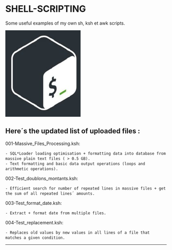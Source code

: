 # SHELL-SCRIPTING
Some useful examples of my own sh, ksh et awk scripts.


![BASH](https://raw.githubusercontent.com/dazaca/SHELL-SCRIPTING/master/bash-logo.bmp) 



Here´s the updated list of uploaded files :
-----------------------------------------------------

001-Massive_Files_Processing.ksh:

    - SQL*Loader loading optimisation + formatting data into database from massive plain text files ( > 0.5 GB).
    - Text formatting and basic data output operations (loops and arithmetic operations).

002-Test_doublons_montants.ksh:

    - Efficient search for number of repeated lines in massive files + get the sum of all repeated lines´ amounts.

003-Test_format_date.ksh:

    - Extract + format date from multiple files.
    
004-Test_replacement.ksh:

    - Replaces old values by new values in all lines of a file that matches a given condition.

-----------------------------------------------------
